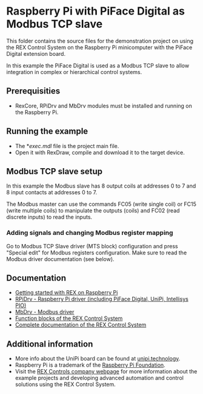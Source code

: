 Raspberry Pi with PiFace Digital as Modbus TCP slave 
====================================================
 
This folder contains the source files for the demonstration project on using
the REX Control System on the Raspberry Pi minicomputer with the PiFace Digital 
extension board. 

In this example the PiFace Digital is used as a Modbus TCP slave to allow 
integration in complex or hierarchical control systems.

## Prerequisities ##

- RexCore, RPiDrv and MbDrv modules must be installed and running on the 
Raspberry Pi.

## Running the example ##

- The **exec.mdl* file is the project main file.
- Open it with RexDraw, compile and download it to the target device.

## Modbus TCP slave setup ##
In this example the Modbus slave has 8 output coils at addresses 0 to 7 and 8 
input contacts at addresses 0 to 7. 

The Modbus master can use the commands FC05 (write single coil) or FC15 (write 
multiple coils) to manipulate the outputs (coils) and FC02 (read discrete 
inputs) to read the inputs.  

### Adding signals and changing Modbus register mapping ###
Go to Modbus TCP Slave driver (MTS block) configuration and press "Special edit" 
for Modbus registers configuration. Make sure to read the Modbus driver 
documentation (see below).

## Documentation ##

- [Getting started with REX on Raspberry Pi](http://www.rexcontrols.com/media/DOC/ENGLISH/REX_Getting_Started_UniPi_ENG.pdf)
- [RPiDrv - Raspberry Pi driver (including PiFace Digital, UniPi, Intellisys PIO)](http://www.rexcontrols.com/media/DOC/ENGLISH/RPiDrv_ENG.pdf)
- [MbDrv - Modbus driver](http://www.rexcontrols.com/media/DOC/ENGLISH/MbDrv_ENG.pdf)
- [Function blocks of the REX Control System](http://www.rexcontrols.com/media/HTML/DOC/ENGLISH/index.html)
- [Complete documentation of the REX Control System](http://www.rexcontrols.com/documentation-and-support)

## Additional information ##

- More info about the UniPi board can be found at [unipi.technology](http://www.unipi.technology).
- Raspberry Pi is a trademark of the [Raspberry Pi Foundation](http://www.raspberrypi.org).
- Visit the [REX Controls company webpage](http://www.rexcontrols.com) 
for more information about the example projects and developing advanced 
automation and control solutions using the REX Control System.